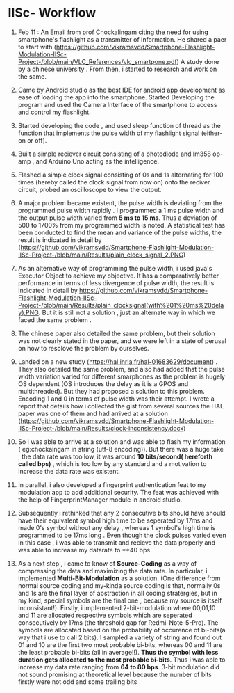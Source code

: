 # IISc- Workflow

1. Feb 11 : An Email from prof Chockalingam citing the need for using smartphone's flashlight as a transmitter of Information. He shared a paer to start with (https://github.com/vikramsvdd/Smartphone-Flashlight-Modulation-IISc-Project-/blob/main/VLC_References/vlc_smartpone.pdf) A study  done by a chinese university . From then, i started to research and work on the same. 
2. Came by Android studio as the best IDE for android app development as ease of loading the app into the smartphone. Started Developing the program and used the Camera Interface of the smartphone to access and control my flashlight.
3. Started developing the code , and used sleep function of thread as the function that implements the pulse width of my flashlight signal (either-on or off). 
4. Built a simple reciever circuit consisting of a photodiode and lm358 op-amp , and Arduino Uno acting as the intelligence.
5. Flashed a simple clock signal consisting of 0s and 1s alternating for 100 times (hereby called the clock signal from now on) onto the reciver circuit, probed an oscilloscope to view the output. 
6. A major problem became existent, the pulse width is deviating from the programmed pulse width rapidly . I programmed a 1 ms pulse width and the output pulse width varied from **5 ms to 15 ms**. Thus a deviation of 500 to 1700% from my programmed width is noted. A statistical test has been conducted to find the mean and variance of the pulse widths, the result is indicated in detail by (https://github.com/vikramsvdd/Smartphone-Flashlight-Modulation-IISc-Project-/blob/main/Results/plain_clock_signal_2.PNG)

7. As an alternative way of programming the pulse width, i used java's Executor Object to achieve my objective. It has a comparatively better performance in terms of less divergence of pulse width, the result is indicated in detail by https://github.com/vikramsvdd/Smartphone-Flashlight-Modulation-IISc-Project-/blob/main/Results/plain_clocksignal(with%201%20ms%20delay).PNG. But it is still not a solution , just an alternate way in which we faced the same problem . 

8. The chinese paper also detailed the same problem, but their solution was not clearly stated in the paper, and we were left in a state of perusal on how to resolove the problem by ourselves.
9. Landed on a new study (https://hal.inria.fr/hal-01683629/document) . They also detailed the same problem, and also had added that the pulse width variation varied for different smarphones as the problem is hugely OS dependent (OS introduces the delay as it is a GPOS and multithreaded). But they had proposed a solution to this problem. Encoding 1 and 0 in terms of pulse width was their attempt. I wrote a report that details how i collected the gist from several sources the HAL paper was one of them and had arrived at a solution (https://github.com/vikramsvdd/Smartphone-Flashlight-Modulation-IISc-Project-/blob/main/Results/clock-inconsistency.docx)
 10. So i was able to arrive at a solution and was able to flash my information ( eg:chockaingam in string (utf-8 encoding)). But there was a huge take , the data rate was too low, it was around **10 bits/second( hereforth called bps)** , which is too low by any standard and a motivation to increase the data rate was existent.
 11. In parallel, i also developed a fingerprint authentication feat to my modulation app to add additional security. The feat was achieved with the help of FingerprintManager module in android studio. 
 12. Subsequently i rethinked  that any 2 consecutive bits should have should have their equivalent symbol high time to be seperated by 17ms and made 0's symbol without any delay , whereas 1 symbol's high time is programmed to be 17ms long . Even though the clock pulses varied even in this case , i was able to transmit and recieve the data properly and was able to increase my datarate to **40 bps
 13. As a next step , i came to know of **Source-Coding** as a way of compressing the data and maximizing the data rate. In particular, i implemented **Multi-Bit-Modulation** as a solution. (One difference from normal source coding and my-kinda source coding is that, normally 0s and 1s are the final layer of abstraction in all coding stratergies, but in my kind, special symbols are the final one , because my source is itself inconsistant!). Firstly, i implemented 2-bit-modulation where 00,01,10 and 11 are allocated respective symbols which are seperated consecutively by 17ms (the threshold gap for Redmi-Note-5-Pro). The symbols are allocated based on the probability of occurence of  bi-bits(a way that i use to call 2 bits). I sampled a variety of string and found out 01 and 10 are the first two most probable bi-bits, whereas 00 and 11 are the least probable bi-bits (all in average!!). **Thus the symbol with less duration gets allocated to the most probable bi-bits**. Thus i was able to increase my data rate ranging from **64 to 80 bps**. 3-bit modulation did not sound promising at theoretical level because the number of bits firstly were not odd and some trailing bits 








